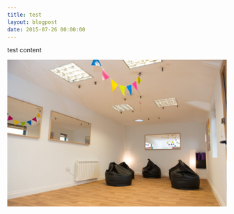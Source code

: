 ```yaml
---
title: test
layout: blogpost
date: 2015-07-26 00:00:00
---
```



test content&nbsp;

![](/uploads/versions/001---x----1600-1068x---.jpg)